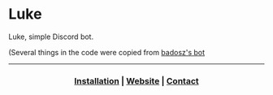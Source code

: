 # Luke
Luke, simple Discord bot. <br/>
<p>(Several things in the code were copied from <a href="https://badosz.com">badosz's bot</a></p>

---

<h3 align="center"><a href="./installation.md">Installation</a> | <a href="https://nimplex.xyz">Website</a> | <a href="https://nimplex.xyz/contact">Contact</a></h3>